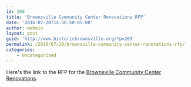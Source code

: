 ```yaml
---
id: 269
title: 'Brownsville Community Center Renovations RFP'
date: '2016-07-20T14:56:50-05:00'
author: webmin
layout: post
guid: 'http://www.historicbrownsville.org/?p=269'
permalink: /2016/07/20/brownsville-community-center-renovations-rfp/
categories:
    - Uncategorized
---
```


Here's the link to the RFP for the <a href="https://www.myescambia.com/open-government/projects/project-listing/brownsville-community-center">Brownsville Community Center Renovations</a>.
